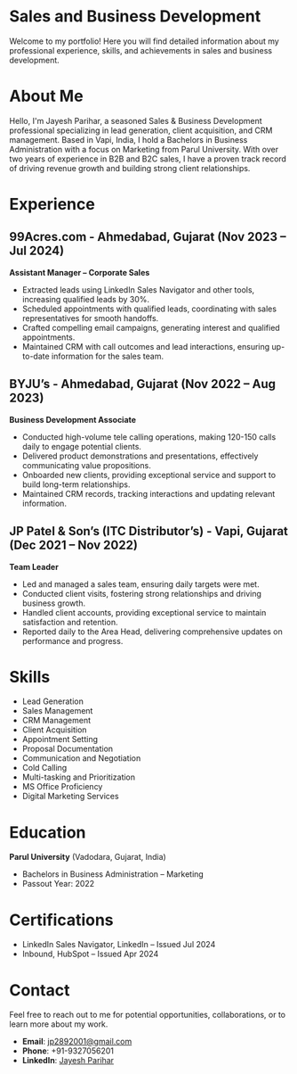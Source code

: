 # Sales and Business Development

Welcome to my portfolio! Here you will find detailed information about my professional experience, skills, and achievements in sales and business development.

# About Me

Hello, I'm Jayesh Parihar, a seasoned Sales & Business Development professional specializing in lead generation, client acquisition, and CRM management. Based in Vapi, India, I hold a Bachelors in Business Administration with a focus on Marketing from Parul University. With over two years of experience in B2B and B2C sales, I have a proven track record of driving revenue growth and building strong client relationships.

# Experience

## 99Acres.com - Ahmedabad, Gujarat (Nov 2023 – Jul 2024)
**Assistant Manager – Corporate Sales**
- Extracted leads using LinkedIn Sales Navigator and other tools, increasing qualified leads by 30%.
- Scheduled appointments with qualified leads, coordinating with sales representatives for smooth handoffs.
- Crafted compelling email campaigns, generating interest and qualified appointments.
- Maintained CRM with call outcomes and lead interactions, ensuring up-to-date information for the sales team.

## BYJU’s - Ahmedabad, Gujarat (Nov 2022 – Aug 2023)
**Business Development Associate**
- Conducted high-volume tele calling operations, making 120-150 calls daily to engage potential clients.
- Delivered product demonstrations and presentations, effectively communicating value propositions.
- Onboarded new clients, providing exceptional service and support to build long-term relationships.
- Maintained CRM records, tracking interactions and updating relevant information.

## JP Patel & Son’s (ITC Distributor’s) - Vapi, Gujarat (Dec 2021 – Nov 2022)
**Team Leader**
- Led and managed a sales team, ensuring daily targets were met.
- Conducted client visits, fostering strong relationships and driving business growth.
- Handled client accounts, providing exceptional service to maintain satisfaction and retention.
- Reported daily to the Area Head, delivering comprehensive updates on performance and progress.

# Skills

- Lead Generation
- Sales Management
- CRM Management
- Client Acquisition
- Appointment Setting
- Proposal Documentation
- Communication and Negotiation
- Cold Calling
- Multi-tasking and Prioritization
- MS Office Proficiency
- Digital Marketing Services

# Education

**Parul University** (Vadodara, Gujarat, India)
- Bachelors in Business Administration – Marketing
- Passout Year: 2022

# Certifications

- LinkedIn Sales Navigator, LinkedIn – Issued Jul 2024
- Inbound, HubSpot – Issued Apr 2024

# Contact

Feel free to reach out to me for potential opportunities, collaborations, or to learn more about my work.

- **Email**: jp2892001@gmail.com
- **Phone**: +91-9327056201
- **LinkedIn**: [Jayesh Parihar](https://www.linkedin.com/in/jayesh-parihar028/)




